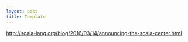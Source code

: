 ```yaml
---
layout: post
title: Template
---
```

http://scala-lang.org/blog/2016/03/14/announcing-the-scala-center.html
